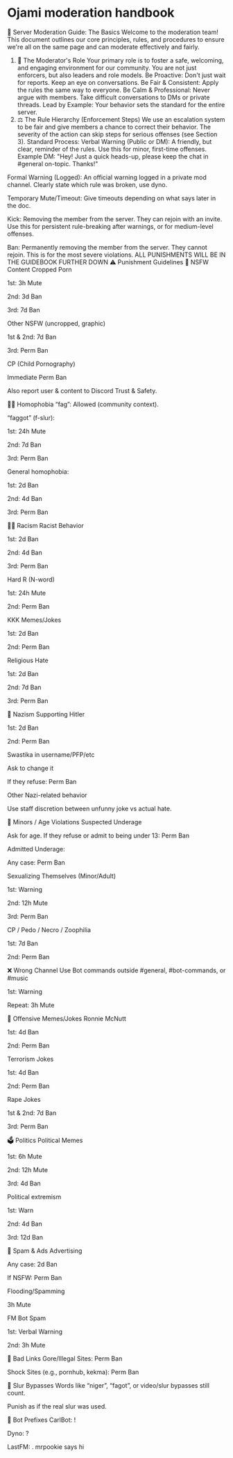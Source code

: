# Ojami moderation handbook

📜 Server Moderation Guide: The Basics
Welcome to the moderation team! This document outlines our core principles, rules, and procedures to ensure we're all on the same page and can moderate effectively and fairly.
1. 🎯 The Moderator's Role
Your primary role is to foster a safe, welcoming, and engaging environment for our community. You are not just enforcers, but also leaders and role models.
Be Proactive: Don't just wait for reports. Keep an eye on conversations.
Be Fair & Consistent: Apply the rules the same way to everyone.
Be Calm & Professional: Never argue with members. Take difficult conversations to DMs or private threads.
Lead by Example: Your behavior sets the standard for the entire server.
2. ⚖️ The Rule Hierarchy (Enforcement Steps)
We use an escalation system to be fair and give members a chance to correct their behavior. The severity of the action can skip steps for serious offenses (see Section 3).
Standard Process:
Verbal Warning (Public or DM): A friendly, but clear, reminder of the rules. Use this for minor, first-time offenses.
Example DM: "Hey! Just a quick heads-up, please keep the chat in #general on-topic. Thanks!"

Formal Warning (Logged): An official warning logged in a private mod channel. Clearly state which rule was broken, use dyno.

Temporary Mute/Timeout: Give timeouts depending on what says later in the doc.

Kick: Removing the member from the server. They can rejoin with an invite. Use this for persistent rule-breaking after warnings, or for medium-level offenses.

Ban: Permanently removing the member from the server. They cannot rejoin. This is for the most severe violations.
ALL PUNISHMENTS WILL BE IN THE GUIDEBOOK FURTHER DOWN
⚠️ Punishment Guidelines
🚫 NSFW Content
Cropped Porn


1st: 3h Mute


2nd: 3d Ban


3rd: 7d Ban


Other NSFW (uncropped, graphic)


1st & 2nd: 7d Ban


3rd: Perm Ban


CP (Child Pornography)


Immediate Perm Ban


Also report user & content to Discord Trust & Safety.



🏳️‍🌈 Homophobia
“fag”: Allowed (community context).


“faggot” (f-slur):


1st: 24h Mute


2nd: 7d Ban


3rd: Perm Ban


General homophobia:


1st: 2d Ban


2nd: 4d Ban


3rd: Perm Ban



🧑🏾 Racism
Racist Behavior


1st: 2d Ban


2nd: 4d Ban


3rd: Perm Ban


Hard R (N-word)


1st: 24h Mute


2nd: Perm Ban


KKK Memes/Jokes


1st: 2d Ban


2nd: Perm Ban


Religious Hate


1st: 2d Ban


2nd: 7d Ban


3rd: Perm Ban



🐷 Nazism
Supporting Hitler


1st: 2d Ban


2nd: Perm Ban


Swastika in username/PFP/etc


Ask to change it


If they refuse: Perm Ban


Other Nazi-related behavior


Use staff discretion between unfunny joke vs actual hate.



👶 Minors / Age Violations
Suspected Underage


Ask for age. If they refuse or admit to being under 13: Perm Ban


Admitted Underage:


Any case: Perm Ban


Sexualizing Themselves (Minor/Adult)


1st: Warning


2nd: 12h Mute


3rd: Perm Ban


CP / Pedo / Necro / Zoophilia


1st: 7d Ban


2nd: Perm Ban



❌ Wrong Channel Use
Bot commands outside #general, #bot-commands, or #music


1st: Warning


Repeat: 3h Mute



🤡 Offensive Memes/Jokes
Ronnie McNutt


1st: 4d Ban


2nd: Perm Ban


Terrorism Jokes


1st: 4d Ban


2nd: Perm Ban


Rape Jokes


1st & 2nd: 7d Ban


3rd: Perm Ban



🗳️ Politics
Political Memes


1st: 6h Mute


2nd: 12h Mute


3rd: 4d Ban


Political extremism 


1st: Warn


2nd: 4d Ban


3rd: 12d Ban



📢 Spam & Ads
Advertising


Any case: 2d Ban


If NSFW: Perm Ban


Flooding/Spamming


3h Mute


FM Bot Spam


1st: Verbal Warning


2nd: 3h Mute



🔗 Bad Links
Gore/Illegal Sites: Perm Ban


Shock Sites (e.g., pornhub, kekma): Perm Ban



🧠 Slur Bypasses
Words like “niger”, “fagot”, or video/slur bypasses still count.


Punish as if the real slur was used.



🤖 Bot Prefixes
CarlBot: !


Dyno: ?


LastFM: .
mrpookie says hi

